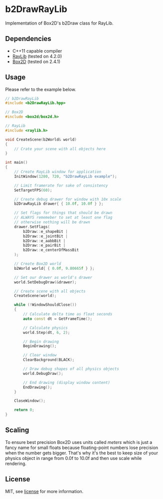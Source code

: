 # b2DrawRayLib

Implementation of Box2D's b2Draw class for RayLib.

## Dependencies

* C++11 capable compiler
* [RayLib](https://github.com/raysan5/raylib) (tested on 4.2.0)
* [Box2D](https://github.com/erincatto/box2d) (tested on 2.4.1)

## Usage

Please refer to the example below.

```cpp
// b2DrawRayLib
#include <b2DrawRayLib.hpp>

// Box2D
#include <box2d/box2d.h>

// RayLib
#include <raylib.h>

void CreateScene(b2World& world)
{
    // Crate your scene with all objects here
}

int main()
{
    // Create RayLib window for application
    InitWindow(1280, 720, "b2DrawRayLib example");

    // Limit framerate for sake of consistency
    SetTargetFPS(60);

    // Create debug drawer for window with 10x scale
    b2DrawRayLib drawer{ { 10.0f, 10.0f } };

    // Set flags for things that should be drawn
    // ALWAYS rememeber to set at least one flag
    // otherwise nothing will be drawn
    drawer.SetFlags(
        b2Draw::e_shapeBit |
        b2Draw::e_jointBit |
        b2Draw::e_aabbBit |
        b2Draw::e_pairBit |
        b2Draw::e_centerOfMassBit
    );

    // Create Box2D world
    b2World world{ { 0.0f, 9.80665f } };

    // Set our drawer as world's drawer
    world.SetDebugDraw(&drawer);

    // Create scene with all objects
    CreateScene(world);

    while (!WindowShouldClose())
    {
        // Calculate delta time as float seconds
        auto const dt = GetFrameTime();

        // Calculate physics
        world.Step(dt, 6, 2);

        // Begin drawing
        BeginDrawing();

        // Clear window
        ClearBackground(BLACK);

        // Draw debug shapes of all physics objects
        world.DebugDraw();

        // End drawing (display window content)
        EndDrawing();
    }

    CloseWindow();

    return 0;
}
```

## Scaling

To ensure best precision Box2D uses units called *meters* which is just a fancy name for small floats because floating-point numbers lose precision when the number gets bigger. That's why it's the best to keep size of your physics object in range from 0.0f to 10.0f and then use scale while rendering.

## License

MIT, see [license](/LICENSE) for more information.
